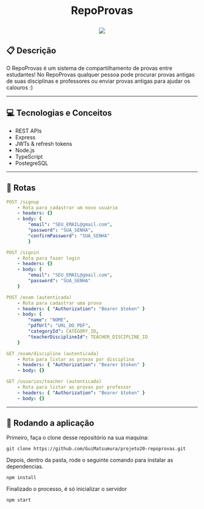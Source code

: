# <p align = "center"> RepoProvas </p>

<p align = "center">
   <img src="https://img.shields.io/badge/author-Guilherme_Matsumura-4dae71?style=flat-square" />
</p>

## :clipboard: Descrição

O RepoProvas é um sistema de compartilhamento de provas entre estudantes! No RepoProvas qualquer pessoa pode procurar provas antigas de suas disciplinas e professores ou enviar provas antigas para ajudar os calouros :)

---

## :computer: Tecnologias e Conceitos

- REST APIs
- Express
- JWTs & refresh tokens
- Node.js
- TypeScript
- PostegreSQL

---

## :rocket: Rotas

```yml
POST /signup
    - Rota para cadastrar um novo usuário
    - headers: {}
    - body: {
        "email": "SEU_EMAIL@gmail.com",
        "password": "SUA_SENHA",
        "confirmPassword": "SUA_SENHA"
        }
```

```yml
POST /signin
    - Rota para fazer login
    - headers: {}
    - body: {
        "email": "SEU_EMAIL@gmail.com",
        "password": "SUA_SENHA"
    }
```

```yml
POST /exam (autenticada)
    - Rota para cadastrar uma prova
    - headers: { "Authorization": "Bearer $token" }
    - body: {
        "name": "NOME",
        "pdfUrl": "URL_DO_PDF",
        "categoryId": CATEGORY_ID,
        "teacherDisciplineId": TEACHER_DISCIPLINE_ID
    }
```

```yml
GET /exam/discipline (autenticada)
    - Rota para listar as provas por disciplina
    - headers: { "Authorization": "Bearer $token" }
    - body: {}
```

```yml
GET /usuarios/teacher (autenticada)
    - Rota para listar as provas por professor
    - headers: { "Authorization": "Bearer $token" }
    - body: {}
```

---

## 🏁 Rodando a aplicação

Primeiro, faça o clone desse repositório na sua maquina:

```
git clone https://github.com/GuiMatsumura/projeto20-repoprovas.git
```

Depois, dentro da pasta, rode o seguinte comando para instalar as dependencias.

```
npm install
```

Finalizado o processo, é só inicializar o servidor

```
npm start
```
